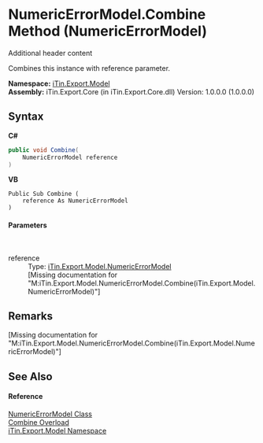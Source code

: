 # NumericErrorModel.Combine Method (NumericErrorModel)
Additional header content 

Combines this instance with reference parameter.

**Namespace:**&nbsp;<a href="N_iTin_Export_Model">iTin.Export.Model</a><br />**Assembly:**&nbsp;iTin.Export.Core (in iTin.Export.Core.dll) Version: 1.0.0.0 (1.0.0.0)

## Syntax

**C#**<br />
``` C#
public void Combine(
	NumericErrorModel reference
)
```

**VB**<br />
``` VB
Public Sub Combine ( 
	reference As NumericErrorModel
)
```


#### Parameters
&nbsp;<dl><dt>reference</dt><dd>Type: <a href="T_iTin_Export_Model_NumericErrorModel">iTin.Export.Model.NumericErrorModel</a><br />\[Missing <param name="reference"/> documentation for "M:iTin.Export.Model.NumericErrorModel.Combine(iTin.Export.Model.NumericErrorModel)"\]</dd></dl>

## Remarks
\[Missing <remarks> documentation for "M:iTin.Export.Model.NumericErrorModel.Combine(iTin.Export.Model.NumericErrorModel)"\]

## See Also


#### Reference
<a href="T_iTin_Export_Model_NumericErrorModel">NumericErrorModel Class</a><br /><a href="Overload_iTin_Export_Model_NumericErrorModel_Combine">Combine Overload</a><br /><a href="N_iTin_Export_Model">iTin.Export.Model Namespace</a><br />